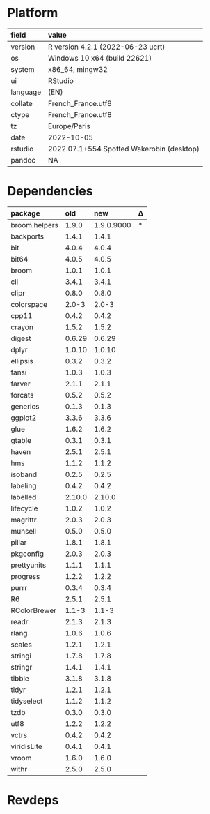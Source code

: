 # Platform

|field    |value                                     |
|:--------|:-----------------------------------------|
|version  |R version 4.2.1 (2022-06-23 ucrt)         |
|os       |Windows 10 x64 (build 22621)              |
|system   |x86_64, mingw32                           |
|ui       |RStudio                                   |
|language |(EN)                                      |
|collate  |French_France.utf8                        |
|ctype    |French_France.utf8                        |
|tz       |Europe/Paris                              |
|date     |2022-10-05                                |
|rstudio  |2022.07.1+554 Spotted Wakerobin (desktop) |
|pandoc   |NA                                        |

# Dependencies

|package       |old    |new        |Δ  |
|:-------------|:------|:----------|:--|
|broom.helpers |1.9.0  |1.9.0.9000 |*  |
|backports     |1.4.1  |1.4.1      |   |
|bit           |4.0.4  |4.0.4      |   |
|bit64         |4.0.5  |4.0.5      |   |
|broom         |1.0.1  |1.0.1      |   |
|cli           |3.4.1  |3.4.1      |   |
|clipr         |0.8.0  |0.8.0      |   |
|colorspace    |2.0-3  |2.0-3      |   |
|cpp11         |0.4.2  |0.4.2      |   |
|crayon        |1.5.2  |1.5.2      |   |
|digest        |0.6.29 |0.6.29     |   |
|dplyr         |1.0.10 |1.0.10     |   |
|ellipsis      |0.3.2  |0.3.2      |   |
|fansi         |1.0.3  |1.0.3      |   |
|farver        |2.1.1  |2.1.1      |   |
|forcats       |0.5.2  |0.5.2      |   |
|generics      |0.1.3  |0.1.3      |   |
|ggplot2       |3.3.6  |3.3.6      |   |
|glue          |1.6.2  |1.6.2      |   |
|gtable        |0.3.1  |0.3.1      |   |
|haven         |2.5.1  |2.5.1      |   |
|hms           |1.1.2  |1.1.2      |   |
|isoband       |0.2.5  |0.2.5      |   |
|labeling      |0.4.2  |0.4.2      |   |
|labelled      |2.10.0 |2.10.0     |   |
|lifecycle     |1.0.2  |1.0.2      |   |
|magrittr      |2.0.3  |2.0.3      |   |
|munsell       |0.5.0  |0.5.0      |   |
|pillar        |1.8.1  |1.8.1      |   |
|pkgconfig     |2.0.3  |2.0.3      |   |
|prettyunits   |1.1.1  |1.1.1      |   |
|progress      |1.2.2  |1.2.2      |   |
|purrr         |0.3.4  |0.3.4      |   |
|R6            |2.5.1  |2.5.1      |   |
|RColorBrewer  |1.1-3  |1.1-3      |   |
|readr         |2.1.3  |2.1.3      |   |
|rlang         |1.0.6  |1.0.6      |   |
|scales        |1.2.1  |1.2.1      |   |
|stringi       |1.7.8  |1.7.8      |   |
|stringr       |1.4.1  |1.4.1      |   |
|tibble        |3.1.8  |3.1.8      |   |
|tidyr         |1.2.1  |1.2.1      |   |
|tidyselect    |1.1.2  |1.1.2      |   |
|tzdb          |0.3.0  |0.3.0      |   |
|utf8          |1.2.2  |1.2.2      |   |
|vctrs         |0.4.2  |0.4.2      |   |
|viridisLite   |0.4.1  |0.4.1      |   |
|vroom         |1.6.0  |1.6.0      |   |
|withr         |2.5.0  |2.5.0      |   |

# Revdeps

